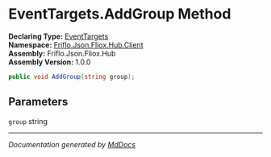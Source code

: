 ﻿<!--  
  <auto-generated>   
    The contents of this file were generated by a tool.  
    Changes to this file may be list if the file is regenerated  
  </auto-generated>   
-->

# EventTargets.AddGroup Method

**Declaring Type:** [EventTargets](../index.md)  
**Namespace:** [Friflo.Json.Fliox.Hub.Client](../../index.md)  
**Assembly:** Friflo.Json.Fliox.Hub  
**Assembly Version:** 1.0.0

```csharp
public void AddGroup(string group);
```

## Parameters

`group`  string

___

*Documentation generated by [MdDocs](https://github.com/ap0llo/mddocs)*
